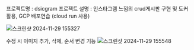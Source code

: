 프로젝트명 : dsicgram
프로젝트 설명 : 인스타그램 느낌의 crud게시판 구현 및 도커 활용, GCP 배포연습 (cloud run 사용) 

![스크린샷 2024-11-29 155327](https://github.com/user-attachments/assets/5b2ee8b5-e9aa-4548-a768-34b742578a97)

수정 시 이미지 추가, 삭제, 순서 변경 기능
![스크린샷 2024-11-29 155548](https://github.com/user-attachments/assets/2ef18ffa-2a5d-4661-8b5d-4bbe597c633f)

